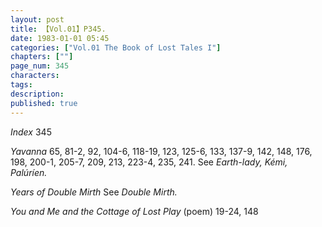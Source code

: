 ```yaml
---
layout: post
title: 【Vol.01】P345.
date: 1983-01-01 05:45
categories: ["Vol.01 The Book of Lost Tales I"]
chapters: [""]
page_num: 345
characters: 
tags: 
description: 
published: true
---
```


<p style="text-indent: 0;">
<I>Index </I>345
</p>

<I>Yavanna  </I>65, 81-2, 92, 104-6, 118-19, 123, 125-6, 133, 137-9, 142, 148, 176, 198, 200-1, 205-7, 209, 213, 223-4, 235, 241. See <I>Earth-lady, Kémi, Palúríen.</I>

<I>Years of Double Mirth    </I>See <I>Double Mirth.</I>

<I>You and Me and the Cottage of Lost Play    </I>(poem) 19-24, 148

